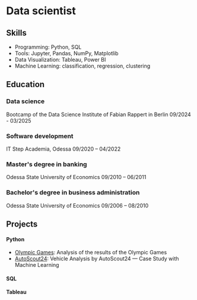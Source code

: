 # Data scientist

## Skills
- Programming: Python, SQL
- Tools: Jupyter, Pandas,  NumPy, Matplotlib
- Data Visualization: Tableau, Power BI
- Machine Learning: classification, regression, clustering
  
## Education
### Data science
  Bootcamp of the Data Science Institute of Fabian Rappert in Berlin
  09/2024 - 03/2025

### Software development
  IT Step Academia, Odessa
  09/2020 – 04/2022

### Master's degree in banking
  Odessa State University of Economics
  09/2010 – 06/2011

### Bachelor's degree in business administration
  Odessa State University of Economics
  09/2006 – 08/2010

## Projects

#### Python

  - [Olympic Games](projects/Olympic_Analytic.ipynb): Analysis of the results of the Olympic Games
  - [AutoScout24](https://github.com/AVMatvieieva/AutoScout24): Vehicle Analysis by AutoScout24 — Case Study with Machine Learning

#### SQL

#### Tableau
